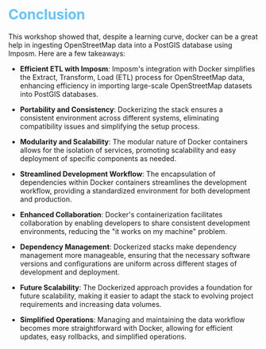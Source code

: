 # <span style="color:#66C3FF">Conclusion<span>    

This workshop showed that, despite a learning curve, docker can be a great help in ingesting OpenStreetMap data into a PostGIS database using Imposm. Here are a few takeaways:

- __Efficient ETL with Imposm__: Imposm's integration with Docker simplifies the Extract, Transform, Load (ETL) process for OpenStreetMap data, enhancing efficiency in importing large-scale OpenStreetMap datasets into PostGIS databases.

- __Portability and Consistency__: Dockerizing the stack ensures a consistent environment across different systems, eliminating compatibility issues and simplifying the setup process.

- __Modularity and Scalability__: The modular nature of Docker containers allows for the isolation of services, promoting scalability and easy deployment of specific components as needed.

- __Streamlined Development Workflow__: The encapsulation of dependencies within Docker containers streamlines the development workflow, providing a standardized environment for both development and production.

- __Enhanced Collaboration__: Docker's containerization facilitates collaboration by enabling developers to share consistent development environments, reducing the "it works on my machine" problem.

- __Dependency Management__: Dockerized stacks make dependency management more manageable, ensuring that the necessary software versions and configurations are uniform across different stages of development and deployment.

- __Future Scalability__: The Dockerized approach provides a foundation for future scalability, making it easier to adapt the stack to evolving project requirements and increasing data volumes.

- __Simplified Operations__: Managing and maintaining the data workflow becomes more straightforward with Docker, allowing for efficient updates, easy rollbacks, and simplified operations.